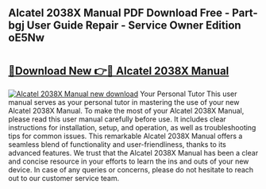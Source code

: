 ## Alcatel 2038X Manual PDF Download Free - Part-bgj User Guide Repair - Service Owner Edition oE5Nw

# <h2><a href="http://cf21934.oget.top/?id=Alcatel+2038X+Manual">🔗Download New 👉🔴 Alcatel 2038X Manual</a></h2>

[![Alcatel 2038X Manual new download](https://i.imgur.com/5g1atiW.png)](http://cf21934.oget.top/?id=Alcatel+2038X+Manual)
Your Personal Tutor This user manual serves as your personal tutor in mastering the use of your new Alcatel 2038X Manual. To make the most of your Alcatel 2038X Manual, please read this user manual carefully before use. It includes clear instructions for installation, setup, and operation, as well as troubleshooting tips for common issues. This remarkable Alcatel 2038X Manual offers a seamless blend of functionality and user-friendliness, thanks to its advanced features. We trust that the Alcatel 2038X Manual has been a clear and concise resource in your efforts to learn the ins and outs of your new device. In case of any queries or concerns, please do not hesitate to reach out to our customer service team.
